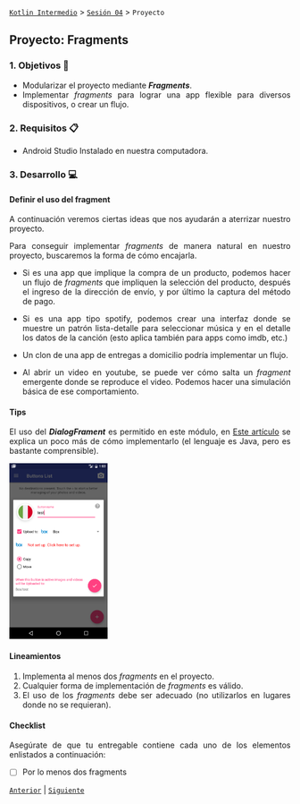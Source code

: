 [`Kotlin Intermedio`](../../Readme.md) > [`Sesión 04`](../Readme.md) > `Proyecto`

## Proyecto: Fragments

<div style="text-align: justify;">

### 1. Objetivos :dart:

- Modularizar el proyecto mediante ___Fragments___.
- Implementar _fragments_ para lograr una app flexible para diversos dispositivos, o crear un flujo.

### 2. Requisitos :clipboard:

- Android Studio Instalado en nuestra computadora.

### 3. Desarrollo :computer:

#### Definir el uso del fragment

A continuación veremos ciertas ideas que nos ayudarán a aterrizar nuestro proyecto.

Para conseguir implementar _fragments_ de manera natural en nuestro proyecto, buscaremos la forma de cómo encajarla.

- Si es una app que implique la compra de un producto, podemos hacer un flujo de _fragments_ que impliquen la selección del producto, después el ingreso de la dirección de envío, y por último la captura del método de pago.

- Si es una app tipo spotify, podemos crear una interfaz donde se muestre un patrón lista-detalle para seleccionar música y en el detalle los datos de la canción (esto aplica también para apps como imdb, etc.)

- Un clon de una app de entregas a domicilio podría implementar un flujo.

- Al abrir un video en youtube, se puede ver cómo salta un _fragment_ emergente donde se reproduce el video. Podemos hacer una simulación básica de ese comportamiento.

#### Tips

El uso del ___DialogFrament___ es permitido en este módulo, en [Este artículo](https://guides.codepath.com/android/using-dialogfragment) se explica un poco más de cómo implementarlo (el lenguaje es Java, pero es bastante comprensible).

<img src="images/1.png" width="35%">

#### Lineamientos

1. Implementa al menos dos _fragments_ en el proyecto.
2. Cualquier forma de implementación de _fragments_ es válido.
3. El uso de los _fragments_ debe ser adecuado (no utilizarlos en lugares donde no se requieran).

#### Checklist

Asegúrate de que tu entregable contiene cada uno de los elementos enlistados a continuación:

- [ ] Por lo menos dos fragments

[`Anterior`](../Ejemplo-03/Readme.md) | [`Siguiente`](../../Sesion-05/Readme.md)

</div>
